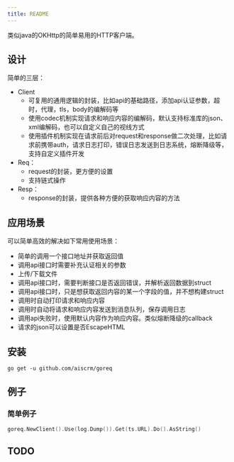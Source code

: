 ```yaml
---
title: README
---
```


类似java的OKHttp的简单易用的HTTP客户端。

## 设计

简单的三层：

- Client
  - 可复用的通用逻辑的封装，比如api的基础路径，添加api认证参数，超时，代理，tls，body的编解码等
  - 使用codec机制实现请求和响应内容的编解码，默认支持标准库的json、xml编解码，也可以自定义自己的视线方式
  - 使用插件机制实现在请求前后对request和response做二次处理，比如请求前携带auth，请求日志打印，错误日志发送到日志系统，熔断降级等，支持自定义插件开发
- Req：
  - request的封装，更方便的设置
  - 支持链式操作
- Resp：
  - response的封装，提供各种方便的获取响应内容的方法

## 应用场景

可以简单高效的解决如下常用使用场景：

- 简单的调用一个接口地址并获取返回值
- 调用api接口时需要补充认证相关的参数
- 上传/下载文件
- 调用api接口时，需要判断接口是否返回错误，并解析返回数据到struct
- 调用api接口时，只是想获取返回内容的某一个字段的值，并不想构建struct
- 调用时自动打印请求和响应内容
- 调用时自动将请求和响应内容发送到消息队列，保存调用日志
- 调用api失败时，使用默认内容作为响应内容。类似熔断降级的callback
- 请求的json可以设置是否EscapeHTML

## 安装

```shell
go get -u github.com/aiscrm/goreq
```

## 例子

### 简单例子

```go
goreq.NewClient().Use(log.Dump()).Get(ts.URL).Do().AsString()
```

## TODO
